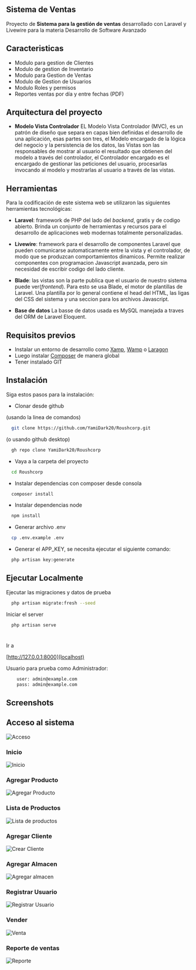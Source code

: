 <!-- ![Logo Roushcorp](public/img/Logo%20RoushCorp.jpg) -->

## Sistema de Ventas

Proyecto de **Sistema para la gestión de ventas** desarrollado con Laravel y Livewire para la materia Desarrollo de Software Avanzado

## Caracteristicas

-   Modulo para gestion de Clientes
-   Modulo de gestion de Inventario
-   Modulo para Gestion de Ventas
-   Modulo de Gestion de Usuarios
-   Modulo Roles y permisos
-   Reportes ventas por día y entre fechas (PDF)

## Arquitectura del proyecto

-   **Modelo Vista Controlador**
    EL Modelo Vista Controlador (MVC), es un patrón de diseño que separa en capas bien definidas el desarrollo de una aplicación, esas partes son tres, el Modelo encargado de la lógica del negocio y la persistencia de los datos, las Vistas son las responsables de mostrar al usuario el resultado que obtienen del modelo a través del controlador, el Controlador encargado es el encargado de gestionar las peticiones del usuario, procesarlas invocando al modelo y mostrarlas al usuario a través de las vistas.

## Herramientas

Para la codificación de este sistema web se utilizaron las siguientes herramientas tecnológicas:

-   **Laravel**: framework de PHP del lado del _backend_, gratis y de codigo abierto. Brinda un conjunto de herramientas y recursos para el desarrollo de aplicaciones web modernas totalmente personalizadas.

-   **Livewire**: framework para el desarrollo de componentes Laravel que pueden comunicarse automaticamente entre la vista y el controlador, de modo que se produzcan comportamientos dinamicos. Permite realizar componentes con programacion Javascript avanzada, pero sin necesidad de escribir codigo del lado cliente.

-   **Blade**: las vistas son la parte publica que el usuario de nuestro sistema puede ver(_frontend_). Para esto se usa Blade, el motor de plantillas de Laravel. Una plantilla por lo general contiene el head del HTML, las ligas del CSS del sistema y una seccion para los archivos Javascript.

-   **Base de datos**
    La basse de datos usada es MySQL manejada a traves del ORM de Laravel Eloquent.

## Requisitos previos

-   Instalar un entorno de desarrollo como [Xamp](https://www.apachefriends.org/es/download.html), [Wamp](https://www.wampserver.com/en/) o [Laragon](https://laragon.org/download/index.html)
-   Luego instalar [Composer](https://getcomposer.org/download/) de manera global
-   Tener instalado GIT

## Instalación

Siga estos pasos para la instalación:

-   Clonar desde github

(usando la linea de comandos)

```bash
  git clone https://github.com/YamiDark20/Roushcorp.git
```

(o usando github desktop)

```bash
  gh repo clone YamiDark20/Roushcorp
```

-   Vaya a la carpeta del proyecto

```bash
  cd Roushcorp
```

-   Instalar dependencias con composer desde consola

```bash
  composer install
```

-   Instalar dependencias node

```bash
  npm install
```

-   Generar archivo .env

```bash
  cp .env.example .env
```

-   Generar el APP_KEY, se necesita ejecutar el siguiente comando:

```bash
  php artisan key:generate
```

## Ejecutar Localmente

Ejecutar las migraciones y datos de prueba

```bash
  php artisan migrate:fresh --seed
```

Iniciar el server

```bash
  php artisan serve
```

#

Ir a

[http://127.0.0.1:8000](localhost)

Usuario para prueba como Administrador:

```bash
    user: admin@example.com
    pass: admin@example.com
```

## Screenshots

## Acceso al sistema

![Acceso](public/img/Acceso%20al%20sistema.png)

### Inicio

![Inicio](public/img/Inicio.png)

### Agregar Producto

![Agregar Producto](public/img/Agregar%20Producto.png)

### Lista de Productos
![Lista de productos](public/img/lista%20de%20productos.png)

### Agregar Cliente

![Crear Cliente](public/img/Crear%20Cliente.png)

### Agregar Almacen
![Agregar almacen](public/img/Agregar%20Almacen.png)

### Registrar Usuario

![Registrar Usuario](public/img/Registrar%20usuario.png)

### Vender

![Venta](public/img/Venta.png)

### Reporte de ventas

![Reporte](public/img/Reporte%20de%20Ventas.png)
